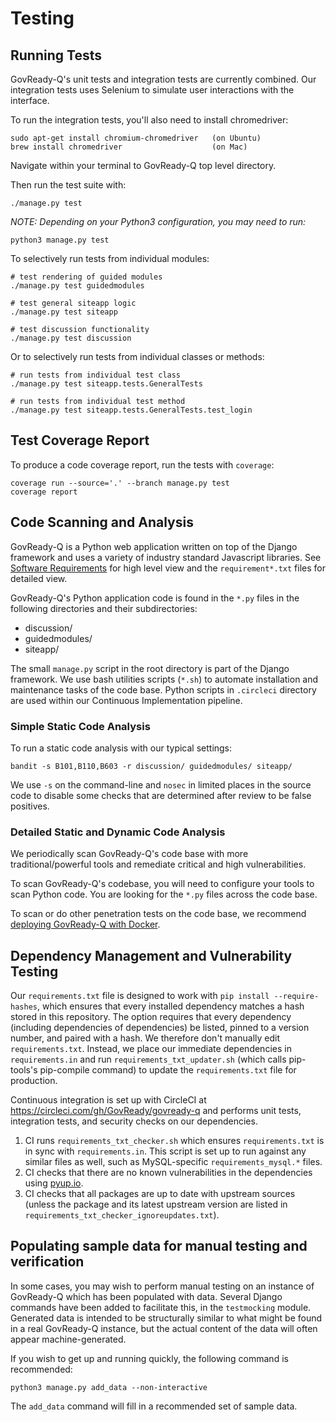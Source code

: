 Testing
=======

## Running Tests

GovReady-Q's unit tests and integration tests are currently combined. Our integration tests uses Selenium to simulate user interactions with the interface.

To run the integration tests, you'll also need to install chromedriver:

	sudo apt-get install chromium-chromedriver   (on Ubuntu)
	brew install chromedriver                    (on Mac)

Navigate within your terminal to GovReady-Q top level directory.

Then run the test suite with:

	./manage.py test

_NOTE: Depending on your Python3 configuration, you may need to run:_

	python3 manage.py test


To selectively run tests from individual modules:

	# test rendering of guided modules
	./manage.py test guidedmodules
	
	# test general siteapp logic
	./manage.py test siteapp
	
	# test discussion functionality
	./manage.py test discussion

Or to selectively run tests from individual classes or methods:

	# run tests from individual test class
	./manage.py test siteapp.tests.GeneralTests
	
	# run tests from individual test method
	./manage.py test siteapp.tests.GeneralTests.test_login


## Test Coverage Report

To produce a code coverage report, run the tests with `coverage`:

	coverage run --source='.' --branch manage.py test
	coverage report

## Code Scanning and Analysis

GovReady-Q is a Python web application written on top of the Django framework and uses a variety of industry standard Javascript libraries. See [Software Requirements](requirements.html#software-requirements) for high level view and the `requirement*.txt` files for detailed view.

GovReady-Q's Python application code is found in the `*.py` files in the following directories and their subdirectories:
* discussion/
* guidedmodules/
* siteapp/

The small `manage.py` script in the root directory is part of the Django framework. We use bash utilities scripts (`*.sh`) to automate installation and maintenance tasks of the code base. Python scripts in `.circleci` directory are used within our Continuous Implementation pipeline.

### Simple Static Code Analysis

To run a static code analysis with our typical settings:

	bandit -s B101,B110,B603 -r discussion/ guidedmodules/ siteapp/

We use `-s` on the command-line and `nosec` in limited places in the source code to disable some checks that are determined after review to be false positives.

### Detailed Static and Dynamic Code Analysis

We periodically scan GovReady-Q's code base with more traditional/powerful tools and remediate critical and high vulnerabilities.

To scan GovReady-Q's codebase, you will need to configure your tools to scan Python code. You are looking for the `*.py` files across the code base.

To scan or do other penetration tests on the code base, we recommend [deploying GovReady-Q with Docker](deploy_docker.html).

## Dependency Management and Vulnerability Testing

Our `requirements.txt` file is designed to work with `pip install --require-hashes`, which ensures that every installed dependency matches a hash stored in this repository. The option requires that every dependency (including dependencies of dependencies) be listed, pinned to a version number, and paired with a hash. We therefore don't manually edit `requirements.txt`. Instead, we place our immediate dependencies in `requirements.in` and run `requirements_txt_updater.sh` (which calls pip-tools's pip-compile command) to update the `requirements.txt` file for production.

Continuous integration is set up with CircleCI at https://circleci.com/gh/GovReady/govready-q and performs unit tests, integration tests, and security checks on our dependencies. 

1. CI runs `requirements_txt_checker.sh` which ensures `requirements.txt` is in sync with `requirements.in`. This script is set up to run against any similar files as well, such as MySQL-specific `requirements_mysql.*` files.
1. CI checks that there are no known vulnerabilities in the dependencies using [pyup.io](https://pyup.io/).
1. CI checks that all packages are up to date with upstream sources (unless the package and its latest upstream version are listed in `requirements_txt_checker_ignoreupdates.txt`).

## Populating sample data for manual testing and verification

In some cases, you may wish to perform manual testing on an instance of GovReady-Q which has been populated with data. Several Django commands have been added to facilitate this, in the `testmocking` module. Generated data is intended to be structurally similar to what might be found in a real GovReady-Q instance, but the actual content of the data will often appear machine-generated.

If you wish to get up and running quickly, the following command is recommended:

```
python3 manage.py add_data --non-interactive
```

The `add_data` command will fill in a recommended set of sample data.
